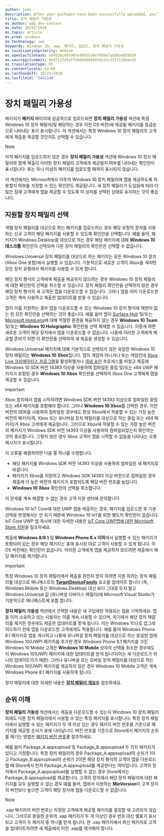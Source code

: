 ```yaml
---
author: jnHs
Description: After your packages have been successfully uploaded, you'll see a table that indicates which packages will be offered to specific Windows 10 device families (and earlier OS versions, if applicable), in ranked order.
title: 장치 패밀리 가용성
ms.author: wdg-dev-content
ms.date: 10/02/2018
ms.topic: article
ms.prod: windows
ms.technology: uwp
keywords: Windows 10, uwp, 패키지, 업로드, 장치 패밀리 가용성
ms.localizationpriority: medium
ms.openlocfilehash: e86b56c09f907e45655a0ef9b94fad30a4959b59
ms.sourcegitcommit: 4b97117d3aff38db89d560502a3c372f12bb6ed5
ms.translationtype: MT
ms.contentlocale: ko-KR
ms.lasthandoff: 10/23/2018
ms.locfileid: "5441148"
---
```

# <a name="device-family-availability"></a>장치 패밀리 가용성

패키지가 **패키지** 페이지에 성공적으로 업로드되면 **장치 패밀리 가용성** 섹션에 특정 Windows 10 장치 패밀리(및 해당하는 경우 이전 OS 버전)에 제공될 패키지를 등급순으로 나타내는 표가 표시됩니다. 이 섹션에서는 특정 Windows 10 장치 패밀리의 고객에게 제출을 제공할 것인지도 선택할 수 있습니다.

> [!NOTE]
> 아직 패키지를 업로드하지 않은 경우 **장치 패밀리 가용성** 섹션에 Windows 10 장치 패밀리와 함께 제출이 이러한 장치 패밀리 고객에게 제공될지 여부를 나타내는 확인란이 표시됩니다. 표는 하나 이상의 패키지를 업로드할 때까지 표시되지 않습니다.

이 섹션에서는 Microsoft에서 이후의 Windows 10 장치 패밀리에 앱을 제공하도록 허용할지 여부를 지정할 수 있는 확인란도 제공됩니다. 새 장치 패밀리가 도입됨에 따라 더 많은 잠재 고객에게 앱을 제공할 수 있도록 이 상자를 선택된 상태로 유지하는 것이 좋습니다.


## <a name="choosing-which-device-families-to-support"></a>지원할 장치 패밀리 선택

개별 장치 패밀리를 대상으로 하는 패키지를 업로드하는 경우 해당 유형의 장치를 사용하는 신규 고객이 해당 패키지를 사용할 수 있도록 확인란을 선택합니다. 예를 들어, 패키지가 Windows.Desktop을 대상으로 하는 경우 해당 패키지에 대해 **Windows 10 데스크톱** 확인란이 선택되며 다른 장치 패밀리의 확인란은 선택할 수 없습니다.

Windows.Universal 장치 패밀리를 대상으로 하는 패키지는 모든 Windows 10 장치(Xbox One 포함)에서 실행할 수 있습니다. 기본적으로 새로운 고객이 Xbox를 *제외*한 모든 장치 유형에서 패키지를 사용할 수 있게 합니다.

해당 장치 형식의 고객에게 제출을 제공하지 않으려는 경우 Windows 10 장치 패밀리에 대한 확인란의 선택을 취소할 수 있습니다. 장치 패밀리 확인란을 선택하지 않은 경우 해당 장치 형식의 새 고객은 앱을 다운로드할 수 없습니다. 그러나 앱을 이미 다운로드한 고객은 계속 사용하고 제출한 업데이트를 받을 수 있습니다.

앱이 이를 지원하는 경우 앱을 다운로드할 수 있는 Windows 10 장치 형식에 제한이 없는 한 모든 확인란을 선택하는 것이 좋습니다. 예를 들어 앱이 [Surface Hub](https://developer.microsoft.com/windows/surfacehub) 및/또는 [Microsoft HoloLens](https://developer.microsoft.com/windows/mixed-reality)에 대해 적절한 환경을 제공하지 않는 경우 **Windows 10 Team** 및/또는 **Windows 10 Holographic** 확인란을 선택 해제할 수 있습니다. 이렇게 하면 새로운 고객이 해당 장치에서 앱을 다운로드할 수 없습니다. 나중에 이러한 고객에게 제공할 준비가 되면 이 확인란을 선택하여 새 제출을 생성할 수 있습니다.

<span id="xbox" />

Windows.Universal 패키지에 대해 기본적으로 선택되지 않은 유일한 Windows 10 장치 패밀리는 **Windows 10 Xbox**입니다. 앱이 게임이 아니거나 또는 게임인데 [Xbox Live 크리에이터스 프로그램](../xbox-live/get-started-with-creators/get-started-with-xbox-live-creators.md)을 활성화했거나 [개념 승인](../gaming/concept-approval.md) 프로세스를 마쳤고 제출에 Windows 10 SDK 버전 14393 이상을 사용하여 컴파일된 중립 및/또는 x64 UWP 패키지가 포함된 경우 **Windows 10 Xbox** 확인란을 선택하여 Xbox One 고객에게 앱을 제공할 수 있습니다.

> [!IMPORTANT]
> Xbox 장치에서 앱을 시작하려면 Windows SDK 버전 14393 이상으로 컴파일된 중립 또는 x64 패키지를 포함해야 합니다. 그러나 **Windows 10 Xbox**를 선택한 경우, 이전 버전의 SDK를 사용하여 컴파일된 경우에도 항상 Xbox에서 적용할 수 있는 가장 높은 버전의 패키지(즉, Xbox 또는 유니버설 장치 패밀리를 대상으로 하는 중립 또는 x64 패키지)가 Xbox 고객에게 제공됩니다. 그러므로 Xbox에 적용할 수 있는 가장 높은 버전의 패키지가 Windows SDK 버전 14393 이상을 사용하여 컴파일되었는지 확인하는 것이 중요합니다. 그렇지 않은 경우 Xbox 고객이 앱을 시작할 수 없음을 나타내는 오류 메시지가 표시됩니다. 
> 
> 이 오류를 해결하려면 다음 중 하나를 수행합니다.
> - 해당 패키지를 Windows SDK 버전 14393 이상을 사용하여 컴파일된 새 패키지로 바꿉니다.
> - 패키지가 Xbox를 지원하고 Windows SDK 14393 이상 버전으로 컴파일된 경우 제출에 더 높은 버전의 패키지가 포함되도록 해당 버전 번호를 높입니다.
> - **Windows 10 Xbox** 확인란의 선택을 취소합니다.
>   
> 이 문제를 계속 해결할 수 없는 경우 고객 지원 센터에 문의합니다.

Windows 10 IoT Core에 대한 UWP 앱을 제출하는 경우, 패키지를 업로드한 후 기본 선택을 변경해서는 안 되기 때문에 Windows 10 IoT을 위한 별도의 확인란이 없습니다. IoT Core UWP 앱 게시에 대한 자세한 내용은 [IoT Core UWP앱에 대한 Microsoft Store 지원](https://docs.microsoft.com/windows/iot-core/commercialize-your-device/installingandservicing)을 참조하세요.

제출에 **Windows 8/8.1** 및 **Windows Phone 8.x 이하**에서 실행할 수 있는 패키지가 포함되어 있는 경우 해당 패키지는 표에 표시된 대로 고객이 사용할 수 있게 됩니다. 이 OS 버전에는 확인란이 없습니다. 이러한 고객에게 앱을 제공하지 않으려면 제출에서 해당 패키지를 제거합니다.

> [!IMPORTANT]
> 특정 Windows 10 장치 패밀리에서 제출을 완전히 방지 하려면 지원 하려는 장치 패밀리를 대상으로 매니페스트의 [**TargetDeviceFamily**](https://docs.microsoft.com/uwp/schemas/appxpackage/uapmanifestschema/element-targetdevicefamily) 요소를 업데이트 합니다 (즉, Windows.Mobile 또는 Windows.Desktop) 대신 보다 그대로 두지 말고 Windows.Universal 값 (유니버설 디바이스 패밀리)에 Microsoft Visual Studio가 기본적으로 매니페스트에 포함 합니다.

**장치 패밀리 가용성** 섹션에서 선택한 내용은 새 구입에만 적용되는 점을 기억하세요. 앱을 이미 소유하고 있는 사용자는 이를 계속 사용할 수 있으며, 여기에서 해당 장치 패밀리를 제거한 경우에도 제출한 업데이트를 받게 됩니다. 이는 Windows 10으로 업그레이드하기 전에 앱을 다운로드한 고객에게도 적용됩니다. 예를 들어 Windows Phone 8.1 패키지로 앱을 게시하고 나중에 유니버설 장치 패밀리를 대상으로 하는 동일한 앱에 Windows 10(UWP) 패키지를 추가한 경우 Windows Phone 8.1 패키지를 가진 Windows 10 Mobile 고객은 **Windows 10 Mobile** 상자의 선택을 취소한 경우에도 이 Windows 10(UWP) 패키지에 대한 업데이트를 받게 됩니다(이는 새 다운로드가 아니라 업데이트이기 때문). 그러나 유니버설 또는 모바일 장치 패밀리를 대상으로 하는 Windows 10(UWP) 패키지를 제공하지 않은 경우 Windows 10 Mobile 고객은 계속 Windows Phone 8.1 패키지를 사용하게 됩니다.

장치 패밀리에 대한 자세한 내용은 [**장치 패밀리 개요**](https://docs.microsoft.com/uwp/extension-sdks/device-families-overview)를 참조하세요.

## <a name="understanding-ranking"></a>순위 이해

**장치 패밀리 가용성** 섹션에서는 제출을 다운로드할 수 있는지 Windows 10 장치 패밀리 외에도 다른 장치 패밀리에서 사용할 수 있는 특정 패키지를 표시합니다. 특정 장치 패밀리에서 실행할 수 있는 패키지가 두 개 이상 있는 경우 패키지 버전 번호를 기준으로 패키지를 제공할 순서가 표에 나타납니다. 버전 번호를 기준으로 Store에서 패키지의 순위를 매기는 방법은 [패키지 버전 번호](package-version-numbering.md)를 참조하세요. 

예를 들어 Package_A.appxupload 및 Package_B.appxupload 두 가지 패키지가 있다고 가정합니다. 특정 장치 패밀리의 경우 Package_A.appxupload의 순위가 1이고 Package_B.appxupload의 순위가 2이면 해당 장치 형식의 고객이 앱을 다운로드할 때 Store에서 먼저 Package_A.appxupload를 제공한다는 의미입니다. 고객의 장치에서 Package_A.appxupload를 실행할 수 없는 경우 Store에서는 Package_B.appxupload를 제공합니다. 고객의 장치에서 해당 장치 패밀리에 대한 패키지를 모두 실행할 수 없는 경우 예를 들어, 앱에서 지원하는 **MinVersion**이 고객 장치의 버전보다 높으면 고객이 해당 장치에 앱을 다운로드할 수 없습니다.

> [!NOTE]
> .xap 패키지의 버전 번호는 지정된 고객에게 제공할 패키지를 결정할 때 고려되지 않습니다. 그러므로 동일한 순위의 .xap 패키지가 두 개 이상인 경우 번호 대신 별표가 표시되고 고객이 두 패키지 중 하나를 받게 됩니다. 한 .xap 패키지에서 최신 패키지로 고객을 업데이트하려면 새 제출에서 이전 .xap를 제거해야 합니다.

